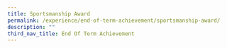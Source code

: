 ```yaml
---
title: Sportsmanship Award
permalink: /experience/end-of-term-achievement/sportsmanship-award/
description: ""
third_nav_title: End Of Term Achievement
---
```

